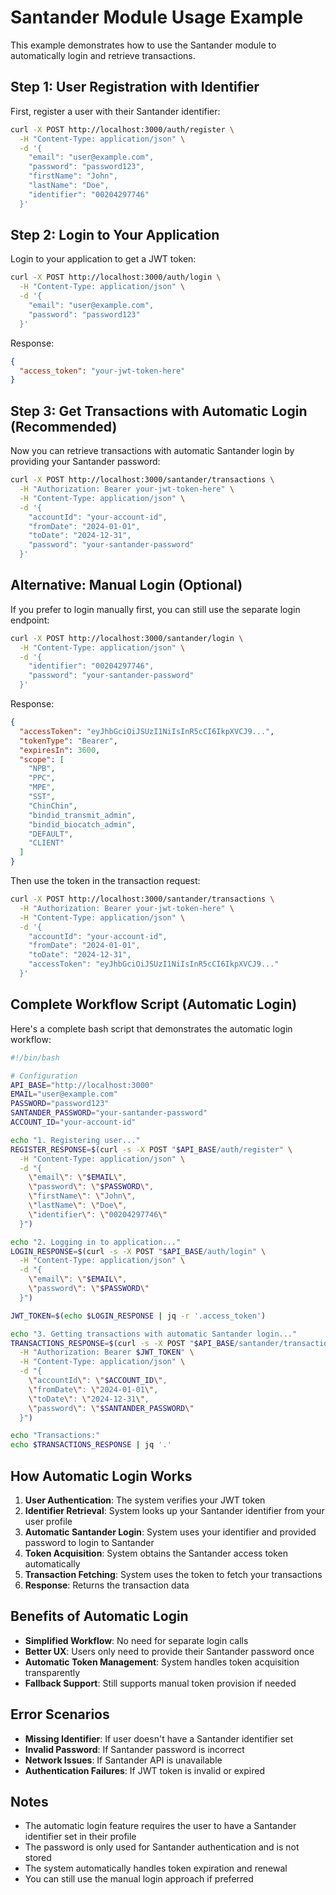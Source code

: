 # Santander Module Usage Example

This example demonstrates how to use the Santander module to automatically login and retrieve transactions.

## Step 1: User Registration with Identifier

First, register a user with their Santander identifier:

```bash
curl -X POST http://localhost:3000/auth/register \
  -H "Content-Type: application/json" \
  -d '{
    "email": "user@example.com",
    "password": "password123",
    "firstName": "John",
    "lastName": "Doe",
    "identifier": "00204297746"
  }'
```

## Step 2: Login to Your Application

Login to your application to get a JWT token:

```bash
curl -X POST http://localhost:3000/auth/login \
  -H "Content-Type: application/json" \
  -d '{
    "email": "user@example.com",
    "password": "password123"
  }'
```

Response:

```json
{
  "access_token": "your-jwt-token-here"
}
```

## Step 3: Get Transactions with Automatic Login (Recommended)

Now you can retrieve transactions with automatic Santander login by providing your Santander password:

```bash
curl -X POST http://localhost:3000/santander/transactions \
  -H "Authorization: Bearer your-jwt-token-here" \
  -H "Content-Type: application/json" \
  -d '{
    "accountId": "your-account-id",
    "fromDate": "2024-01-01",
    "toDate": "2024-12-31",
    "password": "your-santander-password"
  }'
```

## Alternative: Manual Login (Optional)

If you prefer to login manually first, you can still use the separate login endpoint:

```bash
curl -X POST http://localhost:3000/santander/login \
  -H "Content-Type: application/json" \
  -d '{
    "identifier": "00204297746",
    "password": "your-santander-password"
  }'
```

Response:

```json
{
  "accessToken": "eyJhbGciOiJSUzI1NiIsInR5cCI6IkpXVCJ9...",
  "tokenType": "Bearer",
  "expiresIn": 3600,
  "scope": [
    "NPB",
    "PPC",
    "MPE",
    "SST",
    "ChinChin",
    "bindid_transmit_admin",
    "bindid_biocatch_admin",
    "DEFAULT",
    "CLIENT"
  ]
}
```

Then use the token in the transaction request:

```bash
curl -X POST http://localhost:3000/santander/transactions \
  -H "Authorization: Bearer your-jwt-token-here" \
  -H "Content-Type: application/json" \
  -d '{
    "accountId": "your-account-id",
    "fromDate": "2024-01-01",
    "toDate": "2024-12-31",
    "accessToken": "eyJhbGciOiJSUzI1NiIsInR5cCI6IkpXVCJ9..."
  }'
```

## Complete Workflow Script (Automatic Login)

Here's a complete bash script that demonstrates the automatic login workflow:

```bash
#!/bin/bash

# Configuration
API_BASE="http://localhost:3000"
EMAIL="user@example.com"
PASSWORD="password123"
SANTANDER_PASSWORD="your-santander-password"
ACCOUNT_ID="your-account-id"

echo "1. Registering user..."
REGISTER_RESPONSE=$(curl -s -X POST "$API_BASE/auth/register" \
  -H "Content-Type: application/json" \
  -d "{
    \"email\": \"$EMAIL\",
    \"password\": \"$PASSWORD\",
    \"firstName\": \"John\",
    \"lastName\": \"Doe\",
    \"identifier\": \"00204297746\"
  }")

echo "2. Logging in to application..."
LOGIN_RESPONSE=$(curl -s -X POST "$API_BASE/auth/login" \
  -H "Content-Type: application/json" \
  -d "{
    \"email\": \"$EMAIL\",
    \"password\": \"$PASSWORD\"
  }")

JWT_TOKEN=$(echo $LOGIN_RESPONSE | jq -r '.access_token')

echo "3. Getting transactions with automatic Santander login..."
TRANSACTIONS_RESPONSE=$(curl -s -X POST "$API_BASE/santander/transactions" \
  -H "Authorization: Bearer $JWT_TOKEN" \
  -H "Content-Type: application/json" \
  -d "{
    \"accountId\": \"$ACCOUNT_ID\",
    \"fromDate\": \"2024-01-01\",
    \"toDate\": \"2024-12-31\",
    \"password\": \"$SANTANDER_PASSWORD\"
  }")

echo "Transactions:"
echo $TRANSACTIONS_RESPONSE | jq '.'
```

## How Automatic Login Works

1. **User Authentication**: The system verifies your JWT token
2. **Identifier Retrieval**: System looks up your Santander identifier from your user profile
3. **Automatic Santander Login**: System uses your identifier and provided password to login to Santander
4. **Token Acquisition**: System obtains the Santander access token automatically
5. **Transaction Fetching**: System uses the token to fetch your transactions
6. **Response**: Returns the transaction data

## Benefits of Automatic Login

- **Simplified Workflow**: No need for separate login calls
- **Better UX**: Users only need to provide their Santander password once
- **Automatic Token Management**: System handles token acquisition transparently
- **Fallback Support**: Still supports manual token provision if needed

## Error Scenarios

- **Missing Identifier**: If user doesn't have a Santander identifier set
- **Invalid Password**: If Santander password is incorrect
- **Network Issues**: If Santander API is unavailable
- **Authentication Failures**: If JWT token is invalid or expired

## Notes

- The automatic login feature requires the user to have a Santander identifier set in their profile
- The password is only used for Santander authentication and is not stored
- The system automatically handles token expiration and renewal
- You can still use the manual login approach if preferred
